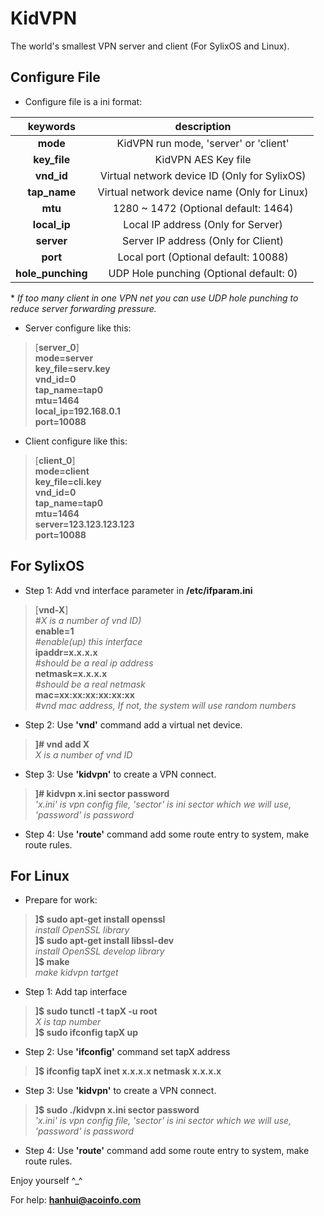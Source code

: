 # KidVPN  
The world's smallest VPN server and client (For SylixOS and Linux).  

## Configure File  
* Configure file is a ini format:  
> 
|keywords| description |  
|:----:|:----:|  
|**mode**|KidVPN run mode, 'server' or 'client'|  
|**key_file**|KidVPN AES Key file|  
|**vnd_id**|Virtual network device ID (Only for SylixOS)|  
|**tap_name**|Virtual network device name (Only for Linux)|  
|**mtu**|1280 ~ 1472 (Optional default: 1464)|  
|**local_ip**|Local IP address (Only for Server)|  
|**server**|Server IP address (Only for Client)|  
|**port**|Local port (Optional default: 10088)|
|**hole_punching**|UDP Hole punching (Optional default: 0)|  

 \* *If too many client in one VPN net you can use UDP hole punching to reduce server forwarding pressure.*  

* Server configure like this:
> [**server_0**]  
**mode=server**  
**key_file=serv.key**  
**vnd_id=0**  
**tap_name=tap0**  
**mtu=1464**  
**local_ip=192.168.0.1**  
**port=10088**

* Client configure like this:
> [**client_0**]  
**mode=client**  
**key_file=cli.key**  
**vnd_id=0**  
**tap_name=tap0**  
**mtu=1464**  
**server=123.123.123.123**  
**port=10088**  

## For SylixOS
* Step 1: Add vnd interface parameter in **/etc/ifparam.ini**
> \[**vnd-X**\]  
  *#X is a number of vnd ID)*  
  **enable=1**  
  *#enable(up) this interface*  
  **ipaddr=x.x.x.x**  
  *#should be a real ip address*  
  **netmask=x.x.x.x**  
  *#should be a real netmask*  
  **mac=xx:xx:xx:xx:xx:xx**  
  *#vnd mac address, If not, the system will use random numbers*  

* Step 2: Use **'vnd'** command add a virtual net device.
> **]# vnd add X**  
  *X is a number of vnd ID*

* Step 3: Use **'kidvpn'** to create a VPN connect.
> **]# kidvpn x.ini sector password**  
  *'x.ini' is vpn config file, 'sector' is ini sector which we will use, 'password' is password*

* Step 4: Use **'route'** command add some route entry to system, make route rules.

## For Linux
* Prepare for work:
> **]$ sudo apt-get install openssl**  
  *install OpenSSL library*  
  **]$ sudo apt-get install libssl-dev**  
  *install OpenSSL develop library*  
  **]$ make**  
  *make kidvpn tartget*
        
* Step 1: Add tap interface
> **]$ sudo tunctl -t tapX -u root**  
  *X is tap number*  
  **]$ sudo ifconfig tapX up**

* Step 2: Use **'ifconfig'** command set tapX address
> **]$ ifconfig tapX inet x.x.x.x netmask x.x.x.x**

* Step 3: Use **'kidvpn'** to create a VPN connect.
> **]$ sudo ./kidvpn x.ini sector password**  
  *'x.ini' is vpn config file, 'sector' is ini sector which we will use, 'password' is password*
        
* Step 4: Use **'route'** command add some route entry to system, make route rules.

Enjoy yourself \^\_\^

For help: **hanhui@acoinfo.com**